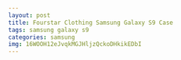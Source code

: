 ```yaml
---
layout: post
title: Fourstar Clothing Samsung Galaxy S9 Case
tags: samsung galaxy s9
categories: samsung
img: 16WOOH12eJvqkMGJHljzQckoDHkikEDbI
---
```

